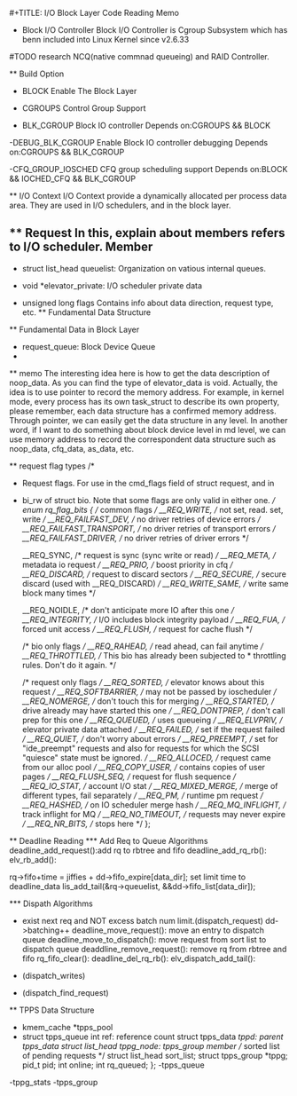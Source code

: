 #+TITLE: I/O Block Layer Code Reading Memo
* Block I/O Controller
Block I/O Controller is Cgroup Subsystem which has benn included into Linux Kernel since v2.6.33

#TODO
research NCQ(native commnad queueing) and RAID Controller.

** Build Option
- BLOCK
Enable The Block Layer

- CGROUPS
Control Group Support 

- BLK_CGROUP
Block IO controller
Depends on:CGROUPS && BLOCK

-DEBUG_BLK_CGROUP
Enable Block IO controller debugging
Depends on:CGROUPS && BLK_CGROUP

-CFQ_GROUP_IOSCHED
CFQ group scheduling support
Depends on:BLOCK && IOCHED_CFQ && BLK_CGROUP

** I/O Context
I/O Context provide a  dynamically allocated per process data area.
They are used in I/O schedulers, and in the block layer.

** Request 
In this, explain about members refers to I/O scheduler.
Member
------
- struct list_head queuelist: Organization on vatious internal queues.

- void *elevator_private: I/O scheduler private data

- unsigned long flags Contains info about data direction, request type, etc.
** Fundamental Data Structure

** Fundamental Data in Block Layer
- request_queue: Block Device Queue
- 

** memo
The interesting idea here is how to get the data description of noop_data. 
As you can find the type of elevator_data is void. Actually, the idea is to use pointer to record the memory address. 
For example, in kernel mode, every process has its own task_struct to describe its own property, please remember,
 each data structure has a confirmed memory address. 
Through pointer, we can easily get the data structure in any level. 
In another word, if I want to do something about block device level in md level, 
we can use memory address to record the correspondent data structure such as noop_data, cfq_data, as_data, etc.

** request flag types
/*
 * Request flags.  For use in the cmd_flags field of struct request, and in
 * bi_rw of struct bio.  Note that some flags are only valid in either one.
 */
enum rq_flag_bits {
	/* common flags */
	__REQ_WRITE,		/* not set, read. set, write */
	__REQ_FAILFAST_DEV,	/* no driver retries of device errors */
	__REQ_FAILFAST_TRANSPORT, /* no driver retries of transport errors */
	__REQ_FAILFAST_DRIVER,	/* no driver retries of driver errors */

	__REQ_SYNC,		/* request is sync (sync write or read) */
	__REQ_META,		/* metadata io request */
	__REQ_PRIO,		/* boost priority in cfq */
	__REQ_DISCARD,		/* request to discard sectors */
	__REQ_SECURE,		/* secure discard (used with __REQ_DISCARD) */
	__REQ_WRITE_SAME,	/* write same block many times */

	__REQ_NOIDLE,		/* don't anticipate more IO after this one */
	__REQ_INTEGRITY,	/* I/O includes block integrity payload */
	__REQ_FUA,		/* forced unit access */
	__REQ_FLUSH,		/* request for cache flush */

	/* bio only flags */
	__REQ_RAHEAD,		/* read ahead, can fail anytime */
	__REQ_THROTTLED,	/* This bio has already been subjected to
				 * throttling rules. Don't do it again. */

	/* request only flags */
	__REQ_SORTED,		/* elevator knows about this request */
	__REQ_SOFTBARRIER,	/* may not be passed by ioscheduler */
	__REQ_NOMERGE,		/* don't touch this for merging */
	__REQ_STARTED,		/* drive already may have started this one */
	__REQ_DONTPREP,		/* don't call prep for this one */
	__REQ_QUEUED,		/* uses queueing */
	__REQ_ELVPRIV,		/* elevator private data attached */
	__REQ_FAILED,		/* set if the request failed */
	__REQ_QUIET,		/* don't worry about errors */
	__REQ_PREEMPT,		/* set for "ide_preempt" requests and also
				   for requests for which the SCSI "quiesce"
				   state must be ignored. */
	__REQ_ALLOCED,		/* request came from our alloc pool */
	__REQ_COPY_USER,	/* contains copies of user pages */
	__REQ_FLUSH_SEQ,	/* request for flush sequence */
	__REQ_IO_STAT,		/* account I/O stat */
	__REQ_MIXED_MERGE,	/* merge of different types, fail separately */
	__REQ_PM,		/* runtime pm request */
	__REQ_HASHED,		/* on IO scheduler merge hash */
	__REQ_MQ_INFLIGHT,	/* track inflight for MQ */
	__REQ_NO_TIMEOUT,	/* requests may never expire */
	__REQ_NR_BITS,		/* stops here */
};

** Deadline Reading
*** Add Req to Queue Algorithms
deadline_add_request():add rq to rbtree and fifo
    deadline_add_rq_rb():
        elv_rb_add():

rq->fifo+time = jiffies + dd->fifo_expire[data_dir]; set limit time to deadline_data
lis_add_tail(&rq->queuelist, &&dd->fifo_list[data_dir]);

*** Dispath Algorithms
- exist next req and NOT excess batch num limit.(dispatch_request)
dd->batching++
deadline_move_request(): move an entry to dispatch queue
deadline_move_to_dispatch(): move request from sort list to dispatch queue
deaddline_remove_request(): remove rq from rbtree and fifo
rq_fifo_clear():
deadline_del_rq_rb():
elv_dispatch_add_tail():

- (dispatch_writes)
- (dispatch_find_request)


** TPPS Data Structure
- kmem_cache *tpps_pool
- struct tpps_queue
int ref: reference count 
struct tpps_data *tppd: parent tpps_data 
struct list_head tppg_node: tpps_group member 
/* sorted list of pending requests */
struct list_head sort_list;
struct tpps_group *tppg;
pid_t pid;
int online;
int rq_queued;
};
-tpps_queue

-tppg_stats
-tpps_group


